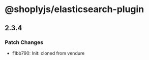 # @shoplyjs/elasticsearch-plugin

## 2.3.4

### Patch Changes

-   f1bb790: Init: cloned from vendure
